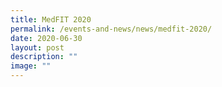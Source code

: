 ```yaml
---
title: MedFIT 2020
permalink: /events-and-news/news/medfit-2020/
date: 2020-06-30
layout: post
description: ""
image: ""
---
```

